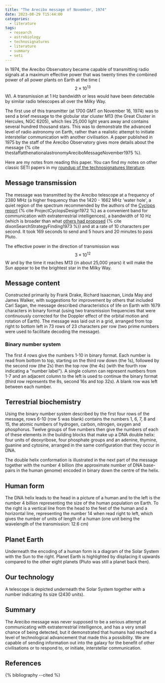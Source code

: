 ```yaml
---
title: "The Arecibo message of November, 1974"
date: 2023-08-29 T15:44:00
categories:
  - literature
tags:
  - research
  - astrobiology
  - technosignatures
  - literature
  - summary
  - seti
---
```


In 1974, the Arecibo Observatory became capable of transmitting radio signals at a maximum effective power that was twenty times the combined power of all power plants on Earth at the time ($$2 \times 10^{13}$$ W). A transmission at 1 Hz bandwidth or less would have been detectable by similar radio telescopes all over the Milky Way. 

The first use of this transmitter (at 1700 GMT on November 16, 1974) was to send a brief message to the globular star cluster M13 (the Great Cluster in Hercules, NGC 6205), which lies 25,000 light years away and contains several hundred thousand stars. This was to demonstrate the advanced level of radio astronomy on Earth, rather than a realistic attempt to initiate interstellar communication with another civilisation. A paper published in 1975 by the staff of the Arecibo Observatory gives more details about the message {% cite  thestaffatthenationalastronomyAreciboMessageNovember1975  %}. 

Here are my notes from reading this paper. You can find my notes on other classic SETI papers in my [roundup of the technosignatures literature][technosignatures-literature].

## Message transmission
The message was transmitted by the Arecibo telescope at a frequency of 2380 MHz (a higher frequency than the 1420 - 1662 MHz 'water hole', a quiet region of the spectrum recommended by the authors of the [Cyclops report][project-cyclops-notes-part-i] {% cite  ProjectCyclopsDesign1972  %} as a convenient band for communication with extraterrestrial intelligences), a bandwidth of 10 Hz (which is broader than what [others had proposed][dixon-1973-notes] {% cite  dixonSearchStrategyFinding1973  %}) and at a rate of 10 characters per second. It took 169 seconds to send and 5 hours and 20 minutes to pass Pluto.

The effective power in the direction of transmission was $$3 \times 10^{12}$$ W and by the time it reaches M13 (in about 25,000 years) it will make the Sun appear to be the brightest star in the Milky Way.

## Message content
Constructed primarily by Frank Drake, Richard Isaacman, Linda May and James Walker, with suggestions for improvement by others that included Carl Sagan, the message described characteristics of life on Earth with 1679 characters in binary format (using two transmission frequencies that were continuously corrected for the Doppler effect of the orbital motion and rotation of Earth). The message was laid out in a grid, arranged from top right to bottom left in 73 rows of 23 characters per row (two prime numbers were used to facilitate decoding the message).

### Binary number system
The first 4 rows give the numbers 1-10 in binary format. Each number is read from bottom to top, starting on the third row down (the 1s), followed by the second row (the 2s) then the top row (the 4s) (with the fourth row indicating a "number label"). A single column can represent numbers from 1-7 and an adjacent column to the left is used to continue the binary format (third row represents the 8s, second 16s and top 32s). A blank row was left between each number.

## Terrestrial biochemistry
Using the binary number system described by the first four rows of the message, rows 6-10 (row 5 was blank) contains the numbers 1, 6, 7, 8 and 15, the atomic numbers of hydrogen, carbon, nitrogen, oxygen and phosphorus. Twelve groups of five numbers then give the numbers of each of these elements in the building blocks that make up a DNA double helix: four units of deoxyribose, four phosphate groups and an adenine, thymine, guanine and cytosine, arranged in the same configuration that they occur in DNA. 

The double helix conformation is illustrated in the next part of the message together with the number 4 billion (the approximate number of DNA base-pairs in the human genome) encoded in binary down the centre of the helix.

## Human form
The DNA helix leads to the head in a picture of a human and to the left is the number 4 billion representing the size of the human population on Earth. To the right is a vertical line from the head to the feet of the human and a horizontal line, representing the number 14 when read right to left, which gives the number of units of length of a human (one unit being the wavelength of the transmission: 12.6 cm)

## Planet Earth
Underneath the encoding of a human form is a diagram of the Solar System with the Sun to the right. Planet Earth is highlighted by displacing it upwards compared to the other eight planets (Pluto was still a planet back then).

## Our technology
A telescope is depicted underneath the Solar System together with a number indicating its size (2430 units).

## Summary
The Arecibo message was never supposed to be a serious attempt at communicating with extraterrestrial intelligence, and has a very small chance of being detected, but it demonstrated that humans had reached a level of technological advancement that made this a possibility. We are capable of sending information out into the galaxy for the benefit of other civilisations or to respond to, or initiate, interstellar communication. 

## References

{% bibliography --cited %}

[dixon-1973-notes]: https://open-research.gemmadanks.com/literature/radio-seti-search-strategy/
[project-cyclops-notes-part-i]: https://open-research.gemmadanks.com/literature/project-cyclops-part-i
[technosignatures-literature]: https://open-research.gemmadanks.com/literature/technosignatures-literature-roundup/

<script src="https://polyfill.io/v3/polyfill.min.js?features=es6"></script>
<script id="MathJax-script" async src="https://cdn.jsdelivr.net/npm/mathjax@3/es5/tex-mml-chtml.js"></script>
